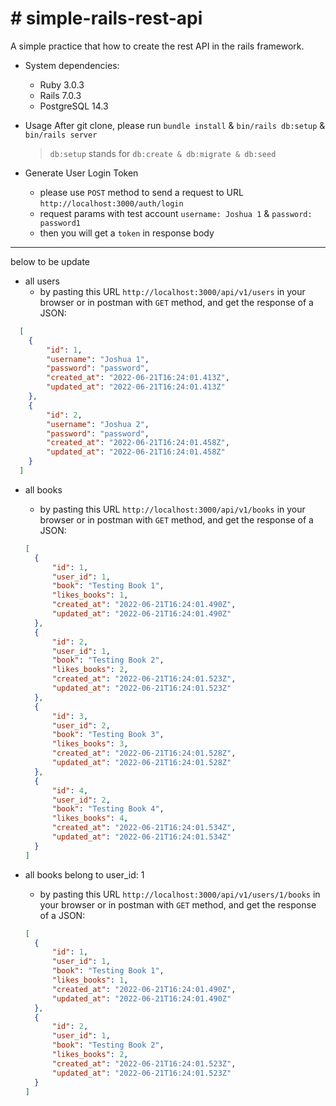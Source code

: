 # # simple-rails-rest-api

A simple practice that how to create the rest API in the rails framework.

* System dependencies:
  - Ruby 3.0.3
  - Rails 7.0.3
  - PostgreSQL 14.3

* Usage
  After git clone, please run `bundle install` & `bin/rails db:setup` & `bin/rails server`
  > `db:setup` stands for `db:create & db:migrate & db:seed`

* Generate User Login Token
  - please use `POST` method to send a request to URL `http://localhost:3000/auth/login` 
  - request params with test account `username: Joshua 1` & `password: password1`
  - then you will get a `token` in response body

---
  below to be update

  - all users
    - by pasting this URL `http://localhost:3000/api/v1/users` in your browser or in postman with `GET` method, and get the response of a JSON: 
  ```json
    [
      {
          "id": 1,
          "username": "Joshua 1",
          "password": "password",
          "created_at": "2022-06-21T16:24:01.413Z",
          "updated_at": "2022-06-21T16:24:01.413Z"
      },
      {
          "id": 2,
          "username": "Joshua 2",
          "password": "password",
          "created_at": "2022-06-21T16:24:01.458Z",
          "updated_at": "2022-06-21T16:24:01.458Z"
      }
    ]
  ```

  - all books
    - by pasting this URL `http://localhost:3000/api/v1/books` in your browser or in postman with `GET` method, and get the response of a JSON: 
    ```json
    [
      {
          "id": 1,
          "user_id": 1,
          "book": "Testing Book 1",
          "likes_books": 1,
          "created_at": "2022-06-21T16:24:01.490Z",
          "updated_at": "2022-06-21T16:24:01.490Z"
      },
      {
          "id": 2,
          "user_id": 1,
          "book": "Testing Book 2",
          "likes_books": 2,
          "created_at": "2022-06-21T16:24:01.523Z",
          "updated_at": "2022-06-21T16:24:01.523Z"
      },
      {
          "id": 3,
          "user_id": 2,
          "book": "Testing Book 3",
          "likes_books": 3,
          "created_at": "2022-06-21T16:24:01.528Z",
          "updated_at": "2022-06-21T16:24:01.528Z"
      },
      {
          "id": 4,
          "user_id": 2,
          "book": "Testing Book 4",
          "likes_books": 4,
          "created_at": "2022-06-21T16:24:01.534Z",
          "updated_at": "2022-06-21T16:24:01.534Z"
      }
    ]
    ```

  - all books belong to user_id: 1
    - by pasting this URL `http://localhost:3000/api/v1/users/1/books` in your browser or in postman with `GET` method, and get the response of a JSON: 
    ```json
    [
      {
          "id": 1,
          "user_id": 1,
          "book": "Testing Book 1",
          "likes_books": 1,
          "created_at": "2022-06-21T16:24:01.490Z",
          "updated_at": "2022-06-21T16:24:01.490Z"
      },
      {
          "id": 2,
          "user_id": 1,
          "book": "Testing Book 2",
          "likes_books": 2,
          "created_at": "2022-06-21T16:24:01.523Z",
          "updated_at": "2022-06-21T16:24:01.523Z"
      }
    ]
    ```
